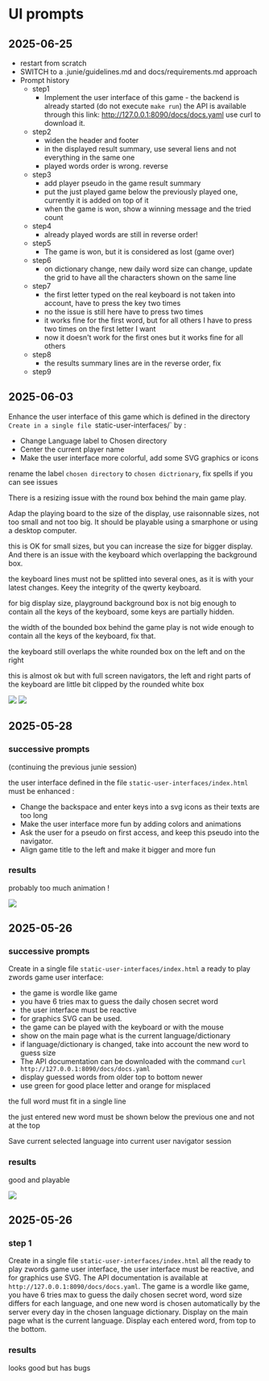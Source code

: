 # UI prompts

## 2025-06-25

- restart from scratch
- SWITCH to a .junie/guidelines.md and docs/requirements.md approach
- Prompt history
  - step1
    - Implement the user interface of this game - the backend is already started (do not execute `make run`) the API is available through this link: http://127.0.0.1:8090/docs/docs.yaml use curl to download it.
  - step2
    - widen the header and footer
    - in the displayed result summary, use several liens and not everything in the same one
    - played words order is wrong. reverse
  - step3
    - add player pseudo in the game result summary
    - put the just played game below the previously played one, currently it is added on top of it
    - when the game is won, show a winning message and the tried count
  - step4
    - already played words are still in reverse order!
  - step5
    - The game is won, but it is considered as lost (game over)
  - step6
    - on dictionary change, new daily word size can change, update the grid to have all the characters shown on the same line
  - step7
    - the first letter typed on the real keyboard is not taken into account, have to press the key two times
    - no the issue is still here have to press two times
    - it works fine for the first word, but for all others I have to press two times on the first letter I want
    - now it doesn't work for the first ones but it works fine for all others
  - step8
    - the results summary lines are in the reverse order, fix
  - step9

## 2025-06-03

Enhance the user interface of this game which is defined in the directory `Create in a single file `static-user-interfaces/` by :
- Change Language label to Chosen directory
- Center the current player name
- Make the user interface more colorful, add some SVG graphics or icons

rename the label `chosen directory` to `chosen dictrionary`, fix spells if you can see issues

There is a resizing issue with the round box behind the main game play.

Adap the playing board to the size of the display, use raisonnable sizes, not too small and not too big. It should be playable using a smarphone or using a desktop computer.

this is OK for small sizes, but you can increase the size for bigger display. And there is an issue with the keyboard which overlapping the background box.

the keyboard lines must not be splitted into several ones, as it is with your latest changes. Keey the integrity of the qwerty keyboard.

for big display size, playground background box is not big enough to contain all the keys of the keyboard, some keys are partially hidden.

the width of the bounded box behind the game play is not wide enough to contain all the keys of the keyboard, fix that.

the keyboard still overlaps the white rounded box on the left and on the right

this is almost ok but with full screen navigators, the left and right parts of the keyboard are little bit clipped by the rounded white box

![](2025-06-03-1.png) ![](2025-06-03-2.png)

## 2025-05-28

### successive prompts

(continuing the previous junie session)

the user interface defined in the file `static-user-interfaces/index.html` must be enhanced :
- Change the backspace and enter keys into a svg icons as their texts are too long
- Make the user interface more fun by adding colors and animations
- Ask the user for a pseudo on first access, and keep this pseudo into the navigator.
- Align game title to the left and make it bigger and more fun

### results
probably too much animation !

![](2025-05-28.png)

## 2025-05-26

### successive prompts
Create in a single file `static-user-interfaces/index.html` a ready to play 
zwords game user interface:
- the game is wordle like game
- you have 6 tries max to guess the daily chosen secret word
- the user interface must be reactive
- for graphics SVG can be used.
- the game can be played with the keyboard or with the mouse
- show on the main page what is the current language/dictionary
- if language/dictionary is changed, take into account the new word to guess size
- The API documentation can be downloaded with the command `curl http://127.0.0.1:8090/docs/docs.yaml`
- display guessed words from older top to bottom newer
- use green for good place letter and orange for misplaced

the full word must fit in a single line 

the just entered new word must be shown below the previous one and not at the top

Save current selected language into current user navigator session

### results

good and playable

![](2025-05-26.png)


## 2025-05-26

### step 1
Create in a single file `static-user-interfaces/index.html` all the ready to play zwords game user interface, the user interface must be reactive, and for graphics use SVG. The API documentation is available at `http://127.0.0.1:8090/docs/docs.yaml`. The game is a wordle like game, you have 6 tries max to guess the daily chosen secret word, word size differs for each language, and one new word is chosen automatically by the server every day in the chosen language dictionary. Display on the main page what is the current language. Display each entered word, from top to the bottom.

### results

looks good but has bugs

